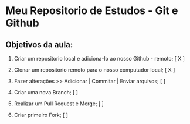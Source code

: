 # Meu Repositorio de Estudos - Git e Github

## Objetivos da aula:

1. Criar um repositorio local e adiciona-lo ao nosso Github - remoto; [ X ]

2. Clonar um repositorio remoto para o nosso computador local; [ X ]

3. Fazer alterações >> Adicionar | Commitar | Enviar arquivos; [  ]

4. Criar uma nova Branch; [  ]

5. Realizar um Pull Request e Merge; [  ]

6. Criar primeiro Fork; [  ]
